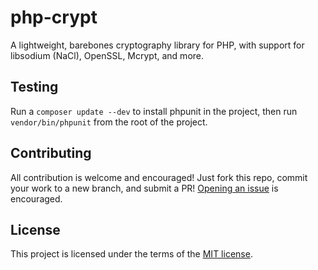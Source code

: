 # php-crypt

A lightweight, barebones cryptography library for PHP, with support for libsodium (NaCl), OpenSSL, Mcrypt, and more.

## Testing

Run a `composer update --dev` to install phpunit in the project, then run `vendor/bin/phpunit` from the root of the project.

## Contributing

All contribution is welcome and encouraged! Just fork this repo, commit your work to a new branch, and submit a PR! [Opening an issue](https://github.com/benjaminstout/php-crypt/issues/new) is encouraged.

## License

This project is licensed under the terms of the [MIT license](LICENSE.md).

